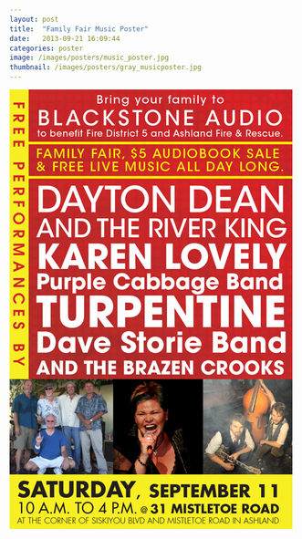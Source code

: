 ```yaml
---
layout: post
title:  "Family Fair Music Poster"
date:   2013-09-21 16:09:44
categories: poster
image: /images/posters/music_poster.jpg
thumbnail: /images/posters/gray_musicposter.jpg
---
```

![Family Fair Music Poster][image]

[image]: /images/posters/music_poster.jpg "Family Fair Music Poster"

